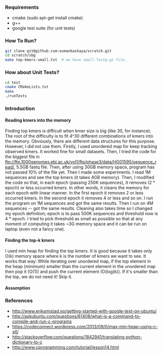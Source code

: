 ### Requirements
- cmake (sudo apt-get install cmake)
- g++
- google test suite (for unit tests)


### How To Run?

```bash
git clone git@github.com:osmanbaskaya/scratch.git
cd scratch/sbg
make top-kmers-small.txt  # we have small.fastq.gz file.
```

### How about Unit Tests?

```bash
cd test
cmake CMakeLists.txt
make
./runTests
```

### Introduction

#### Reading kmers into the memory

Finding top kmers is difficult when kmer size is big (like 30, for instance). The root of the difficulty is to fit 4^30 different combinations of kmers into the memory. Obviously, there are different data structures for this purpose. However, I did not use them. Firstly, I used unordered map for keep tracking observed kmers. It worked fine for small datasets. Then, I tried the code for the biggest file in ftp://ftp.1000genomes.ebi.ac.uk/vol1/ftp/phase3/data/HG01595/sequence_read/, 5.5GB fastq file. Then, after using 30GB memory space, program has not passed 10% of the file yet. Then I made some experiments. I read 1M sequences and see the top kmers (it takes 4GB memory). Then, I modified the code so that, in each epoch (passing 250K sequences), it removes (2 * epoch) or less occurred kmers. In other words, it cleans the memory for each epoch with linear manner. In the first epoch it removes 2 or less occurred kmers. In the second epoch it removes 4 or less and so on. I run the program on 1M sequences and got the same results. Then I run on 4M sequences -- got the same results. Cleaning also takes time so I changed my epoch definition; epoch is to pass 500K sequences and threshold now is 4 * epoch. I tried to pick threshold as small as possible so that at any moment of computing it takes ~3G memory space and it can be run on laptop (even not a fancy one). 

#### Finding the top-k kmers

I used min heap for finding the top kmers. It is good because it takes only O(k) memory space where k is the number of kmers we want to see. It works that way: While iterating over unordered map, if the top element in the heap (minimum) smaller than the current element in the unordered map then pop it (O(1)) and push the current element (O(log(k)). If it's smaller than the top, we do not need it! Skip it.


#### Assumption





### References
- http://www.eriksmistad.no/getting-started-with-google-test-on-ubuntu/
- http://askubuntu.com/questions/61408/what-is-a-command-to-compile-and-run-c-programs
- https://codeconnect.wordpress.com/2013/09/0/max-min-heap-using-c-stl/
- http://stackoverflow.com/questions/1842941/translating-python-dictionary-to-c
- http://www.cprogramming.com/tutorial/lesson14.html
